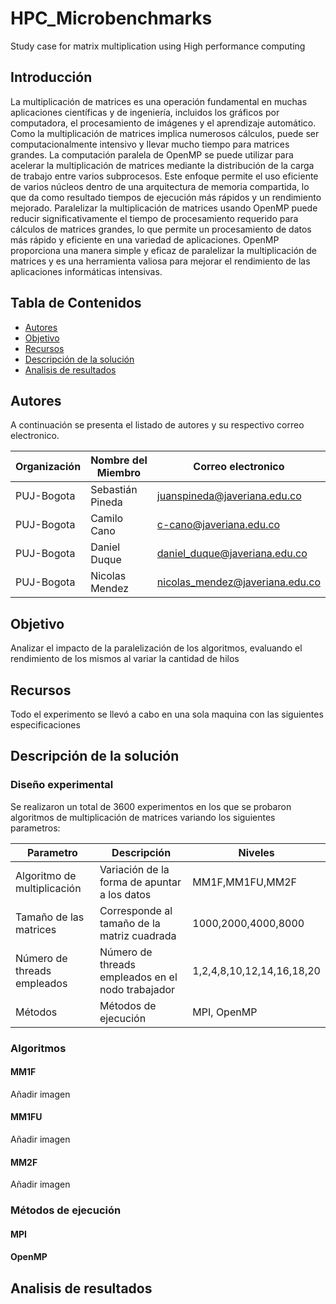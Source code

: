 # HPC_Microbenchmarks
Study case for matrix multiplication using High performance computing

## Introducción

La multiplicación de matrices es una operación fundamental en muchas aplicaciones científicas y de ingeniería, incluidos los gráficos por computadora, el procesamiento de imágenes y el aprendizaje automático. Como la multiplicación de matrices implica numerosos cálculos, puede ser computacionalmente intensivo y llevar mucho tiempo para matrices grandes. La computación paralela de OpenMP se puede utilizar para acelerar la multiplicación de matrices mediante la distribución de la carga de trabajo entre varios subprocesos. Este enfoque permite el uso eficiente de varios núcleos dentro de una arquitectura de memoria compartida, lo que da como resultado tiempos de ejecución más rápidos y un rendimiento mejorado. Paralelizar la multiplicación de matrices usando OpenMP puede reducir significativamente el tiempo de procesamiento requerido para cálculos de matrices grandes, lo que permite un procesamiento de datos más rápido y eficiente en una variedad de aplicaciones. OpenMP proporciona una manera simple y eficaz de paralelizar la multiplicación de matrices y es una herramienta valiosa para mejorar el rendimiento de las aplicaciones informáticas intensivas. 


## Tabla de Contenidos
* [Autores](#autores)
* [Objetivo](#objetivo)
* [Recursos](#recursos)
* [Descripción de la solución](#descripción-de-la-solución)
* [Analisis de resultados](#descripción-de-la-solución)

## Autores
A continuación se presenta el listado de autores y su respectivo correo electronico.

| Organización   | Nombre del Miembro | Correo electronico | 
|----------|-------------|-------------|
| PUJ-Bogota | Sebastián Pineda| juanspineda@javeriana.edu.co|
| PUJ-Bogota  |  Camilo Cano | c-cano@javeriana.edu.co |
| PUJ-Bogota  |  Daniel Duque   | daniel_duque@javeriana.edu.co | 
| PUJ-Bogota  |  Nicolas Mendez   | nicolas_mendez@javeriana.edu.co |


## Objetivo
Analizar el impacto de la paralelización de los algoritmos, evaluando el rendimiento de los mismos al variar la cantidad de hilos  

## Recursos 
Todo el experimento se llevó a cabo en una sola maquina con las siguientes especificaciones 

## Descripción de la solución

### Diseño experimental

Se realizaron un total de 3600 experimentos en los que se probaron algoritmos de multiplicación de matrices variando los siguientes parametros:

| Parametro   | Descripción | Niveles | 
|----------|-------------|-------------|
| Algoritmo de multiplicación | Variación de la forma de apuntar a los datos | MM1F,MM1FU,MM2F |
| Tamaño de las matrices | Corresponde al tamaño de la matriz cuadrada | 1000,2000,4000,8000 |
| Número de threads empleados | Número de threads empleados en el nodo trabajador | 1,2,4,8,10,12,14,16,18,20 |
| Métodos | Métodos de ejecución | MPI, OpenMP |

### Algoritmos
#### MM1F

Añadir imagen 

#### MM1FU

Añadir imagen 
#### MM2F

Añadir imagen 

### Métodos de ejecución
#### MPI
#### OpenMP

## Analisis de resultados







